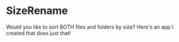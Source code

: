 # SizeRename
Would you like to sort BOTH files and folders by size? Here's an app I created that does just that!
